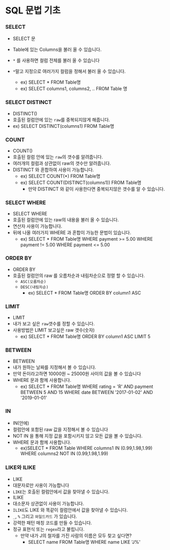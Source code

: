 # SQL 문법 기초

### SELECT

- SELECT 문

- Table에 있는 Columns을 불러 올 수 있습니다.
- `*` 를 사용하면 컬럼 전체를 불러 올 수 있습니다
- `*`말고 지정으로 여러가지 컬럼을 정해서 불러 올 수 있습니다.
  - ex) SELECT * FROM Table명
  - ex) SELECT columns1, columns2, .. FROM Table 명

### SELECT DISTINCT
 
- DISTINCT() 
- 호출된 컬럼안에 있는 `raw`를 중복되지않게 해줍니다.
- ex) SELECT DISTINCT(columns1) FROM Table명

### COUNT

- COUNT()
- 호출된 컬럼 안에 있는 `raw`의 갯수를 알려줍니다.
- 여러개의 컬럼과 상관없이 raw의 갯수만 알려줍니다.
- DISTINCT 와 혼합하여 사용이 가능합니다.
  - ex) SELECT COUNT(*) FROM Table명
  - ex) SELECT COUNT(DISTINCT(columns1)) FROM Table명
    - 만약 DISTINCT 와 같이 사용한다면 중복되지않은 갯수를 알 수 있습니다.

### SELECT WHERE

- SELECT WHERE
- 호출된 컬럼안에 있는 raw의 내용을 불러 올 수 있습니다.
- 연산자 사용이 가능합니다.
- 뒤에 나올 여러가지 WHERE 과 혼합이 가능한 문법이 있습니다.
  - ex) SELECT * FROM Table명 
    	  WHERE payment >= 5.00
    	  WHERE payment != 5.00
          WHERE payment <= 5.00

### ORDER BY

- ORDER BY
- 호출된 컬럼안의 raw 를 오름차순과 내림차순으로 정렬 할 수 있습니다.
  - `ASC(오름차순)`
  - `DESC(내림차순)`
    - ex) SELECT * FROM Table명
      ORDER BY column1 ASC

### LIMIT

- LIMIT
- 내가 보고 싶은 `raw`갯수를 정할 수 있습니다.
- 사용방법은 LIMIT 보고싶은 raw 갯수(숫자)
  - ex) SELECT * FROM Table명
    ORDER BY column1 ASC
    LIMIT 5

### BETWEEN

- BETWEEN
- 내가 원하는 날짜를 지정해서 볼 수 있습니다.
- 만약 돈이라고하면 10000원 ~ 25000원 사이의 값을 볼 수 있습니다
- WHERE 문과 함께 사용합니다.
  - ex) SELECT * FROM Table명 
    	  WHERE rating = 'R' AND payment BETWEEN 5 AND 15
    	  WHERE date BETWEEN '2017-01-02' AND '2019-01-01' 

### IN

- IN(안에)
- 컬럼안에 포함된 raw 값을 지정해서 볼 수 있습니다
- NOT IN 을 통해 지정 값을 포함시키지 않고 모든 값을 볼 수 있습니다.
- WHERE 문과 함께 사용합니다.
  - ex)SELECT * FROM Table
    	 WHERE columns1 IN (0.99,1.98,1.99)
    	 WHERE columns2 NOT IN (0.99,1.98,1.99)

### LIKE와 ILIKE

- LIKE
- 대문자로만 사용이 가능합니다
- `LIKE`는 호출된 컬럼안에서 값을 찾아낼 수 있습니다.
- ILIKE
- 대소문자 상관없이 사용이 가능합니다.
- `ILIKE`도 LIKE 와 똑같이 컬럼안에서 값을 찾아낼 수 있습니다.
- `_`, `%` 그리고 `와일드카드` 가 있습니다.
- 강력한 패턴 매칭 코드를 만들 수 있습니다.
- 정규 표현식 또는 `regex`라고 불립니다.
  - 만약 내가 J의 철자를 가진 사람의 이름은 모두 찾고 싶다면?
    - SELECT name FROM Table명
      WHERE name LIKE 'J%'
